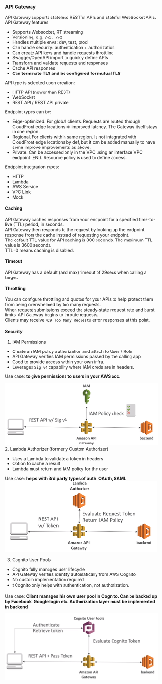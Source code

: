 ### API Gateway
API Gateway supports stateless RESTful APIs and stateful WebSocket APIs.\
API Gateway features:
* Supports Websocket, RT streaming
* Versioning, e.g. `/v1, /v2`
* Handles multiple envs: dev, test, prod
* Can handle security: authentication + authorization
* Can create API keys and handle requests throttling
* Swagger/OpenAPI import to quickly define APIs
* Transform and validate requests and responses
* Cache API responses
* **Can terminate TLS and be configured for mutual TLS**

API type is selected upon creation:
* HTTP API (newer than REST)
* WebSocket
* REST API / REST API private

Endpoint types can be:
* Edge-optimized. For global clients. Requests are routed through CloudFront edge locations => improved latency. The Gateway itself stays in one region.
* Regional. For clients within same region. Is not integrated with CloudFront edge locations by def, but it can be added manually to have some improve  improvements as above.
* Private. Can be accessed only in the VPC using an interface VPC endpoint (ENI). Resource policy is used to define access.

Endpoint integration types:
* HTTP
* Lambda
* AWS Service
* VPC Link
* Mock

#### Caching
API Gateway caches responses from your endpoint for a specified time-to-live (TTL) period, in seconds.\
API Gateway then responds to the request by looking up the endpoint response from the cache instead of requesting your endpoint.\
The default TTL value for API caching is 300 seconds. The maximum TTL value is 3600 seconds.\
TTL=0 means caching is disabled.

#### Timeout
API Gateway has a default (and max) timeout of 29secs when calling a target.

#### Throttling
You can configure throttling and quotas for your APIs to help protect them from being overwhelmed by too many requests.\
When request submissions exceed the steady-state request rate and burst limits, API Gateway begins to throttle requests.\
Clients may receive `429 Too Many Requests` error responses at this point. 

#### Security
1. IAM Permissions
* Create an IAM policy authorization and attach to User / Role
* API Gateway verifies IAM permissions passed by the calling app
* Good to provide access within your own infra.
* Leverages `Sig v4` capability where IAM creds are in headers.

Use case: **to give permissions to users in your AWS acc.**

![API_Gateway_security1.png](files/API_Gateway_security1.png)
2. Lambda Authorizer (formerly Custom Authorizer)
* Uses a Lambda to validate a token in headers
* Option to cache a result
* Lambda must return and IAM policy for the user

Use case: **helps with 3rd party types of auth: OAuth, SAML**\
![API_Gateway_security2.png](files/API_Gateway_security2.png)

3. Cognito User Pools
* Cognito fully manages user lifecycle
* API Gateway verifies identity automatically from AWS Cognito
* No custom implementation required
* :exclamation: Cognito only helps with authentication, not authorization.

Use case: **Client manages his own user pool in Cognito. Can be backed up by Facebook, Google login etc. Authorization layer must be implemented in backend**

![API_Gateway_security3.png](files/API_Gateway_security3.png)

